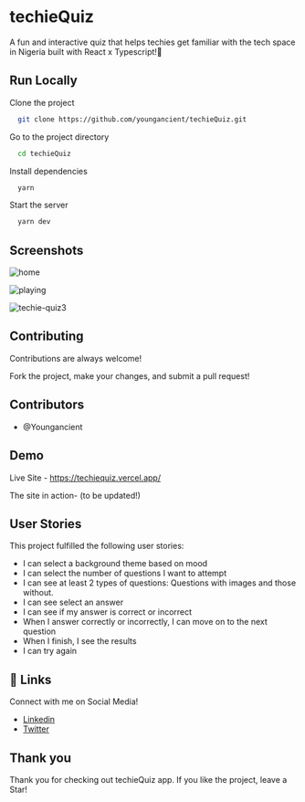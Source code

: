 # techieQuiz

A fun and interactive quiz that helps techies get familiar with the tech space in Nigeria built with React x Typescript!🤗
    
## Run Locally

Clone the project

```bash
  git clone https://github.com/youngancient/techieQuiz.git
```

Go to the project directory

```bash
  cd techieQuiz
```

Install dependencies

```bash
  yarn
```

Start the server

```bash
  yarn dev
```

  
  
## Screenshots


![home](https://github.com/youngancient/techieQuiz/assets/93747805/f1fab91a-ef71-45d5-99b8-dd7a120ee6c0)

![playing](https://github.com/youngancient/techieQuiz/assets/93747805/4d5f5042-5831-46d5-b085-8d883f117a44)

![techie-quiz3](https://github.com/youngancient/techieQuiz/assets/93747805/aa14dd4d-d289-41ed-96b3-20792ca04b39)


## Contributing

Contributions are always welcome!

Fork the project, make your changes, and submit a pull request!

## Contributors
  - @Youngancient
  
## Demo

Live Site - https://techiequiz.vercel.app/



The site in action-
(to be updated!)
  
## User Stories

This project fulfilled the following user stories:

- I can select a background theme based on mood
- I can select the number of questions I want to attempt
- I can see at least 2 types of questions: Questions with images and those without.
- I can see select an answer
- I can see if my answer is correct or incorrect
- When I answer correctly or incorrectly, I can move on to the next question
- When I finish, I see the results
- I can try again


  
## 🔗 Links

Connect with me on Social Media!

- [Linkedin](https://linkedin.com/in/jude-tochy-922492227/)
- [Twitter](https://twitter.com/judetochyx)

  
## Thank you

Thank you for checking out techieQuiz app. If you like the project, leave a Star!
  
